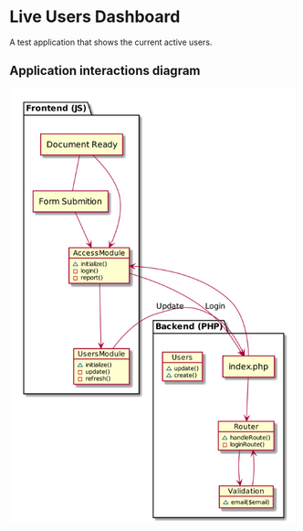 # Live Users Dashboard

A test application that shows the current active users.

## Application interactions diagram

<p align="center"><img width="500" height="auto" src="./docs/componentsDiagram.png"></p>
